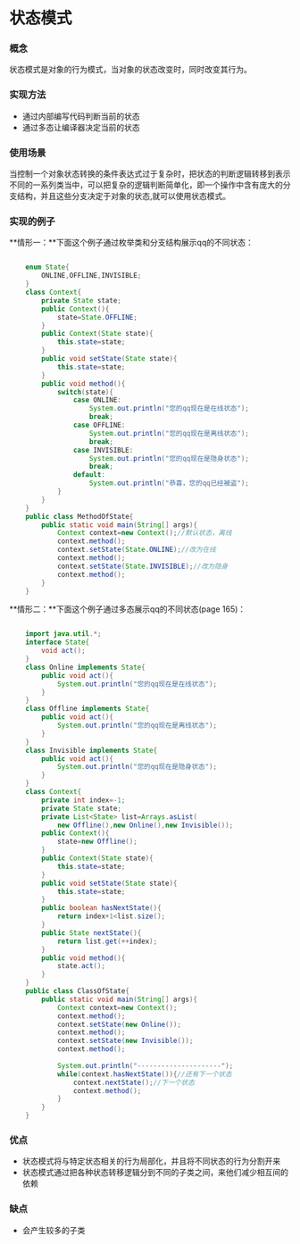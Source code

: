 # 状态模式

### 概念
状态模式是对象的行为模式，当对象的状态改变时，同时改变其行为。

### 实现方法
- 通过内部编写代码判断当前的状态
- 通过多态让编译器决定当前的状态

### 使用场景
当控制一个对象状态转换的条件表达式过于复杂时，把状态的判断逻辑转移到表示不同的一系列类当中，可以把复杂的逻辑判断简单化，即一个操作中含有庞大的分支结构，并且这些分支决定于对象的状态,就可以使用状态模式。

### 实现的例子

**情形一：**下面这个例子通过枚举类和分支结构展示qq的不同状态：

```java

	enum State{
		ONLINE,OFFLINE,INVISIBLE;
	}
	class Context{  
	    private State state;
		public Context(){
			state=State.OFFLINE;  
    	}
		public Context(State state){
			this.state=state;  
	    }
		public void setState(State state){
			this.state=state;
		}
		public void method(){
			switch(state){
				case ONLINE:
					System.out.println("您的qq现在是在线状态");
					break;
				case OFFLINE:
					System.out.println("您的qq现在是离线状态");
					break;
				case INVISIBLE:
					System.out.println("您的qq现在是隐身状态");
					break;
				default:
					System.out.println("恭喜，您的qq已经被盗");
			}
		}
	}  
	public class MethodOfState{
		public static void main(String[] args){
			Context context=new Context();//默认状态，离线
			context.method();
			context.setState(State.ONLINE);//改为在线
			context.method();
			context.setState(State.INVISIBLE);//改为隐身
			context.method();
		}
	}

```

**情形二：**下面这个例子通过多态展示qq的不同状态(page 165)：

```java

    import java.util.*;
    interface State{
    	void act();
    }
    class Online implements State{
    	public void act(){
    		System.out.println("您的qq现在是在线状态");
    	}
    }
    class Offline implements State{
    	public void act(){
    		System.out.println("您的qq现在是离线状态");
    	}
    }
    class Invisible implements State{
    	public void act(){
    		System.out.println("您的qq现在是隐身状态");
    	}
    }
	class Context{
		private int index=-1;
	    private State state;
		private List<State> list=Arrays.asList(
			new Offline(),new Online(),new Invisible());
		public Context(){
			state=new Offline();  
	    }
		public Context(State state){
			this.state=state;
    	}
		public void setState(State state){
			this.state=state;
		}
		public boolean hasNextState(){
			return index+1<list.size();
		}
		public State nextState(){
			return list.get(++index);
		}
		public void method(){
			state.act();
		}
	}
	public class ClassOfState{	
		public static void main(String[] args){
			Context context=new Context();
			context.method();
			context.setState(new Online());
			context.method();
			context.setState(new Invisible());
			context.method();
	
			System.out.println("---------------------");
			while(context.hasNextState()){//还有下一个状态
				context.nextState();//下一个状态
				context.method();
			}
		}
	}

```

### 优点

- 状态模式将与特定状态相关的行为局部化，并且将不同状态的行为分割开来
- 状态模式通过把各种状态转移逻辑分到不同的子类之间，来他们减少相互间的依赖
 
### 缺点

- 会产生较多的子类

